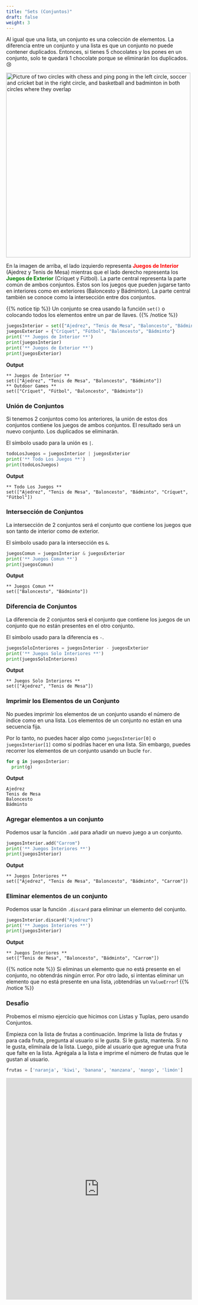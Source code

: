 ```yaml
---
title: "Sets (Conjuntos)"
draft: false
weight: 3
---
```


Al igual que una lista, un conjunto es una colección de elementos. La diferencia entre un conjunto y una lista es que un conjunto no puede contener duplicados. Entonces, si tienes 5 chocolates y los pones en un conjunto, solo te quedará 1 chocolate porque se eliminarán los duplicados. 😢

<a href = "https://www.youtube.com/watch?v=mLIuHU5Sj5w">
<img src="../../img/sets_example.jpg" width="500" alt="Picture of two circles with chess and ping pong in the left circle, soccer and cricket bat in the right circle, and basketball and badminton in both circles where they overlap" />
</a>

En la imagen de arriba, el lado izquierdo representa **<font color="red">Juegos de Interior</font>** (Ajedrez y Tenis de Mesa) mientras que el lado derecho representa los **<font color="green">Juegos de Exterior</font>** (Críquet y Fútbol). La parte central representa la parte común de ambos conjuntos. Estos son los juegos que pueden jugarse tanto en interiores como en exteriores (Baloncesto y Bádminton). La parte central también se conoce como la intersección entre dos conjuntos.

{{% notice tip %}}
Un conjunto se crea usando la función `set()` o colocando todos los elementos entre un par de llaves.
{{% /notice %}}

```python
juegosInterior = set(["Ajedrez", "Tenis de Mesa", "Baloncesto", "Bádminto"])
juegosExterior = {"Críquet", "Fútbol", "Baloncesto", "Bádminto"}
print('** Juegos de Interior **')
print(juegosInterior)
print('** Juegos de Exterior **')
print(juegosExterior)
```

**Output**
```
** Juegos de Interior **
set(["Ajedrez", "Tenis de Mesa", "Baloncesto", "Bádminto"])
** Outdoor Games **
set(["Críquet", "Fútbol", "Baloncesto", "Bádminto"])
```

### Unión de Conjuntos
Si tenemos 2 conjuntos como los anteriores, la unión de estos dos conjuntos contiene los juegos de ambos conjuntos. El resultado será un nuevo conjunto. Los duplicados se eliminarán.

El símbolo usado para la unión es `|`.

```python
todoLosJuegos = juegosInterior | juegosExterior
print('** Todo Los Juegos **')
print(todoLosJuegos)
```

**Output**
```
** Todo Los Juegos **
set(["Ajedrez", "Tenis de Mesa", "Baloncesto", "Bádminto", "Críquet", "Fútbol"])
```

### Intersección de Conjuntos
La intersección de 2 conjuntos será el conjunto que contiene los juegos que son tanto de interior como de exterior.

El símbolo usado para la intersección es `&`.

```python
juegosComun = juegosInterior & juegosExterior
print('** Juegos Comun **')
print(juegosComun)
```

**Output**
```
** Juegos Comun **
set(["Baloncesto", "Bádminto"])
```

### Diferencia de Conjuntos
La diferencia de 2 conjuntos será el conjunto que contiene los juegos de un conjunto que no están presentes en el otro conjunto.

El símbolo usado para la diferencia es `-`.

```python
juegosSoloInteriores = juegosInterior - juegosExterior
print('** Juegos Solo Interiores **')
print(juegosSoloInteriores)
```

**Output**
```
** Juegos Solo Interiores **
set(["Ajedrez", "Tenis de Mesa"])
```


### Imprimir los Elementos de un Conjunto
No puedes imprimir los elementos de un conjunto usando el número de índice como en una lista. Los elementos de un conjunto no están en una secuencia fija.

Por lo tanto, no puedes hacer algo como `juegosInterior[0]` o `juegosInterior[1]` como sí podrías hacer en una lista. Sin embargo, puedes recorrer los elementos de un conjunto usando un bucle `for`.

```python
for g in juegosInterior:
  print(g)
```

**Output**
```
Ajedrez
Tenis de Mesa
Baloncesto
Bádminto
```


### Agregar elementos a un conjunto
Podemos usar la función `.add` para añadir un nuevo juego a un conjunto. 
```python
juegosInterior.add("Carrom")
print('** Juegos Interiores **')
print(juegosInterior)
```


**Output**
```
** Juegos Interiores **
set(["Ajedrez", "Tenis de Mesa", "Baloncesto", "Bádminto", "Carrom"])
```


### Eliminar elementos de un conjunto
Podemos usar la función `.discard` para eliminar un elemento del conjunto. 
```python
juegosInterior.discard("Ajedrez")
print('** Juegos Interiores **')
print(juegosInterior)
```


**Output**

```
** Juegos Interiores **
set(["Tenis de Mesa", "Baloncesto", "Bádminto", "Carrom"])
```
{{% notice note %}}
Si eliminas un elemento que no está presente en el conjunto, no obtendrás ningún error. Por otro lado, si intentas eliminar un elemento que no está presente en una lista, ¡obtendrías un `ValueError`!
{{% /notice %}}


### Desafío
Probemos el mismo ejercicio que hicimos con Listas y Tuplas, pero usando Conjuntos.

Empieza con la lista de frutas a continuación. Imprime la lista de frutas y para cada fruta, pregunta al usuario si le gusta. Si le gusta, mantenla. Si no le gusta, elimínala de la lista. Luego, pide al usuario que agregue una fruta que falte en la lista. Agrégala a la lista e imprime el número de frutas que le gustan al usuario.

```python
frutas = ['naranja', 'kiwi', 'banana', 'manzana', 'mango', 'limón']
```

<iframe src="https://trinket.io/embed/python/b238d85d0d" width="100%" height="600" frameborder="0" marginwidth="0" marginheight="0" allowfullscreen></iframe>